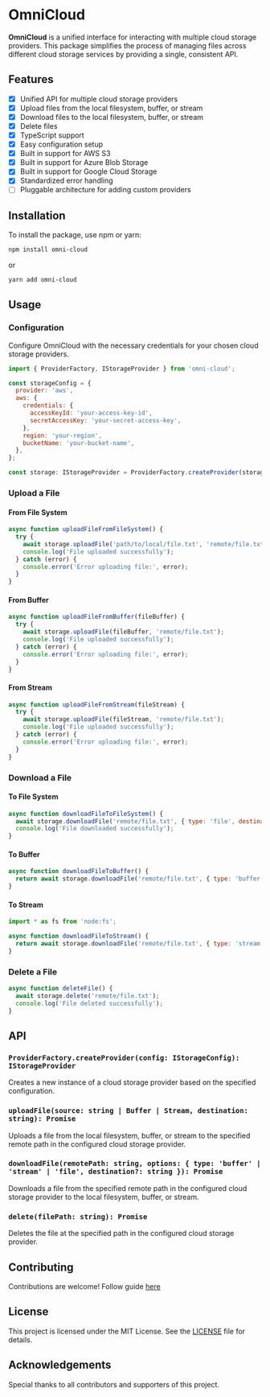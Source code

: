 # OmniCloud

**OmniCloud** is a unified interface for interacting with multiple cloud storage providers. This package simplifies the
process of managing files across different cloud storage services by providing a single, consistent API.

## Features

- [x] Unified API for multiple cloud storage providers
- [x] Upload files from the local filesystem, buffer, or stream
- [x] Download files to the local filesystem, buffer, or stream
- [x] Delete files
- [x] TypeScript support
- [x] Easy configuration setup
- [x] Built in support for AWS S3
- [x] Built in support for Azure Blob Storage
- [x] Built in support for Google Cloud Storage
- [x] Standardized error handling
- [ ] Pluggable architecture for adding custom providers

## Installation

To install the package, use npm or yarn:

```bash
npm install omni-cloud
```

or

```bash
yarn add omni-cloud
```

## Usage

### Configuration

Configure OmniCloud with the necessary credentials for your chosen cloud storage providers.

```javascript
import { ProviderFactory, IStorageProvider } from 'omni-cloud';

const storageConfig = {
  provider: 'aws',
  aws: {
    credentials: {
      accessKeyId: 'your-access-key-id',
      secretAccessKey: 'your-secret-access-key',
    },
    region: 'your-region',
    bucketName: 'your-bucket-name',
  },
};

const storage: IStorageProvider = ProviderFactory.createProvider(storageConfig);

```

### Upload a File

#### From File System

```javascript
async function uploadFileFromFileSystem() {
  try {
    await storage.uploadFile('path/to/local/file.txt', 'remote/file.txt');
    console.log('File uploaded successfully');
  } catch (error) {
    console.error('Error uploading file:', error);
  }
}
```

#### From Buffer

```javascript
async function uploadFileFromBuffer(fileBuffer) {
  try {
    await storage.uploadFile(fileBuffer, 'remote/file.txt');
    console.log('File uploaded successfully');
  } catch (error) {
    console.error('Error uploading file:', error);
  }
}
```

#### From Stream

```javascript
async function uploadFileFromStream(fileStream) {
  try {
    await storage.uploadFile(fileStream, 'remote/file.txt');
    console.log('File uploaded successfully');
  } catch (error) {
    console.error('Error uploading file:', error);
  }
}
```

### Download a File

#### To File System

```javascript
async function downloadFileToFileSystem() {
  await storage.downloadFile('remote/file.txt', { type: 'file', destination: 'path/to/local/file.txt' });
  console.log('File downloaded successfully');
}
```

#### To Buffer

```javascript
async function downloadFileToBuffer() {
  return await storage.downloadFile('remote/file.txt', { type: 'buffer' });
}
```

#### To Stream

```javascript
import * as fs from 'node:fs';

async function downloadFileToStream() {
  return await storage.downloadFile('remote/file.txt', { type: 'stream' });
}
```

### Delete a File

```javascript
async function deleteFile() {
  await storage.delete('remote/file.txt');
  console.log('File deleted successfully');
}
```

## API

### `ProviderFactory.createProvider(config: IStorageConfig): IStorageProvider`

Creates a new instance of a cloud storage provider based on the specified configuration.

### `uploadFile(source: string | Buffer | Stream, destination: string): Promise`

Uploads a file from the local filesystem, buffer, or stream to the specified remote path in the configured cloud storage
provider.

### `downloadFile(remotePath: string, options: { type: 'buffer' | 'stream' | 'file', destination?: string }): Promise`

Downloads a file from the specified remote path in the configured cloud storage provider to the local filesystem,
buffer, or stream.

### `delete(filePath: string): Promise`

Deletes the file at the specified path in the configured cloud storage provider.

## Contributing

Contributions are welcome! Follow guide [here](CONTRIBUTING.md)

## License

This project is licensed under the MIT License. See the [LICENSE](LICENSE) file for details.

## Acknowledgements

Special thanks to all contributors and supporters of this project.


